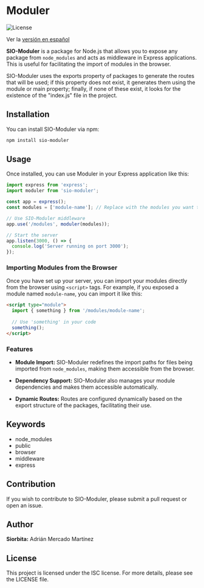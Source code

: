 # Moduler

![License](https://img.shields.io/badge/license-ISC-brightgreen)

Ver la [versión en español](README.es.md)

**SIO-Moduler** is a package for Node.js that allows you to expose any package from `node_modules` and acts as middleware in Express applications. This is useful for facilitating the import of modules in the browser.

SIO-Moduler uses the exports property of packages to generate the routes that will be used; if this property does not exist, it generates them using the module or main property; finally, if none of these exist, it looks for the existence of the "index.js" file in the project.

## Installation

You can install SIO-Moduler via npm:

```bash
npm install sio-moduler
```

## Usage

Once installed, you can use Moduler in your Express application like this:

```javascript
import express from 'express';
import moduler from 'sio-moduler';

const app = express();
const modules = ['module-name']; // Replace with the modules you want to expose

// Use SIO-Moduler middleware
app.use('/modules', moduler(modules));

// Start the server
app.listen(3000, () => {
  console.log('Server running on port 3000');
});
```

### Importing Modules from the Browser

Once you have set up your server, you can import your modules directly from the browser using `<script>` tags. For example, if you exposed a module named `module-name`, you can import it like this:

```html
<script type="module">
  import { something } from '/modules/module-name';
  
  // Use 'something' in your code
  something();
</script>
```

### Features

- **Module Import:** SIO-Moduler redefines the import paths for files being imported from `node_modules`, making them accessible from the browser.
  
- **Dependency Support:** SIO-Moduler also manages your module dependencies and makes them accessible automatically.
  
- **Dynamic Routes:** Routes are configured dynamically based on the export structure of the packages, facilitating their use.

## Keywords

- node_modules  
- public  
- browser  
- middleware  
- express

## Contribution

If you wish to contribute to SIO-Moduler, please submit a pull request or open an issue.

## Author

**Siorbita:** Adrián Mercado Martínez

## License

This project is licensed under the ISC license. For more details, please see the LICENSE file.